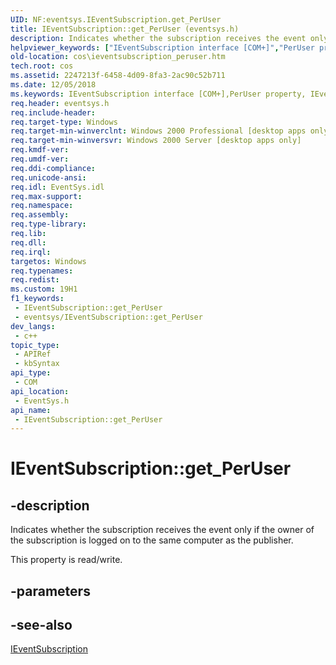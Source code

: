 ```yaml
---
UID: NF:eventsys.IEventSubscription.get_PerUser
title: IEventSubscription::get_PerUser (eventsys.h)
description: Indicates whether the subscription receives the event only if the owner of the subscription is logged on to the same computer as the publisher.
helpviewer_keywords: ["IEventSubscription interface [COM+]","PerUser property","IEventSubscription.PerUser","IEventSubscription.get_PerUser","IEventSubscription::PerUser","IEventSubscription::get_PerUser","IEventSubscription::put_PerUser","PerUser property [COM+]","PerUser property [COM+]","IEventSubscription interface","cos.ieventsubscription_peruser","eventsys/IEventSubscription::PerUser","eventsys/IEventSubscription::get_PerUser","eventsys/IEventSubscription::put_PerUser","get_PerUser"]
old-location: cos\ieventsubscription_peruser.htm
tech.root: cos
ms.assetid: 2247213f-6458-4d09-8fa3-2ac90c52b711
ms.date: 12/05/2018
ms.keywords: IEventSubscription interface [COM+],PerUser property, IEventSubscription.PerUser, IEventSubscription.get_PerUser, IEventSubscription::PerUser, IEventSubscription::get_PerUser, IEventSubscription::put_PerUser, PerUser property [COM+], PerUser property [COM+],IEventSubscription interface, cos.ieventsubscription_peruser, eventsys/IEventSubscription::PerUser, eventsys/IEventSubscription::get_PerUser, eventsys/IEventSubscription::put_PerUser, get_PerUser
req.header: eventsys.h
req.include-header: 
req.target-type: Windows
req.target-min-winverclnt: Windows 2000 Professional [desktop apps only]
req.target-min-winversvr: Windows 2000 Server [desktop apps only]
req.kmdf-ver: 
req.umdf-ver: 
req.ddi-compliance: 
req.unicode-ansi: 
req.idl: EventSys.idl
req.max-support: 
req.namespace: 
req.assembly: 
req.type-library: 
req.lib: 
req.dll: 
req.irql: 
targetos: Windows
req.typenames: 
req.redist: 
ms.custom: 19H1
f1_keywords:
 - IEventSubscription::get_PerUser
 - eventsys/IEventSubscription::get_PerUser
dev_langs:
 - c++
topic_type:
 - APIRef
 - kbSyntax
api_type:
 - COM
api_location:
 - EventSys.h
api_name:
 - IEventSubscription::get_PerUser
---
```


# IEventSubscription::get_PerUser


## -description

Indicates whether the subscription receives the event only if the owner of the subscription is logged on to the same computer as the publisher.

This property is read/write.

## -parameters

## -see-also

<a href="/windows/desktop/api/eventsys/nn-eventsys-ieventsubscription">IEventSubscription</a>

